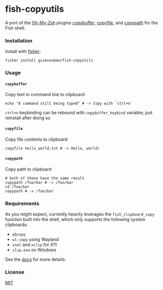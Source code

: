 # fish-copyutils

A port of the [Oh-My-Zsh](https://github.com/ohmyzsh/ohmyzsh) plugins [copybuffer](https://github.com/ohmyzsh/ohmyzsh/tree/master/plugins/copybuffer), [copyfile](https://github.com/ohmyzsh/ohmyzsh/tree/master/plugins/copyfile), and [copypath](https://github.com/ohmyzsh/ohmyzsh/tree/master/plugins/copypath) for the Fish shell.

### Installation

Install with [fisher](https://github.com/jorgebucaran/fisher):

```shell
fisher install givensuman/fish-copyutils
```

### Usage

#### `copybuffer`

Copy text in command line to clipboard

```shell
echo "A command still being typed" # -> Copy with `ctrl+o`
```

`ctrl+o` keybinding can be rebound with `copybuffer_keybind` variable; just reinstall after doing so

#### `copyfile`

Copy file contents to clipboard

```shell
copyfile hello_world.txt # -> Hello, world!
```

#### `copypath`

Copy path to clipboard

```shell
# both of these have the same result
copypath /foo/bar # -> /foo/bar
cd /foo/bar
copypath # -> /foo/bar
```

### Requirements

As you might expect, currently heavily leverages the `fish_clipboard_copy` function built into the shell, which only supports the following system clipboards:

- `pbcopy`
- `wl-copy` using Wayland
- `xsel` and `xclip` for X11
- `clip.exe` on Windows

See the [docs](https://fishshell.com/docs/current/cmds/fish_clipboard_copy.html) for more details.

### License

[MIT](../LICENSE)
